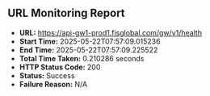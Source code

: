 ## URL Monitoring Report

- **URL:** https://api-gw1-prod1.fisglobal.com/gw/v1/health
- **Start Time:** 2025-05-22T07:57:09.015236
- **End Time:** 2025-05-22T07:57:09.225522
- **Total Time Taken:** 0.210286 seconds
- **HTTP Status Code:** 200
- **Status:** Success
- **Failure Reason:** N/A
